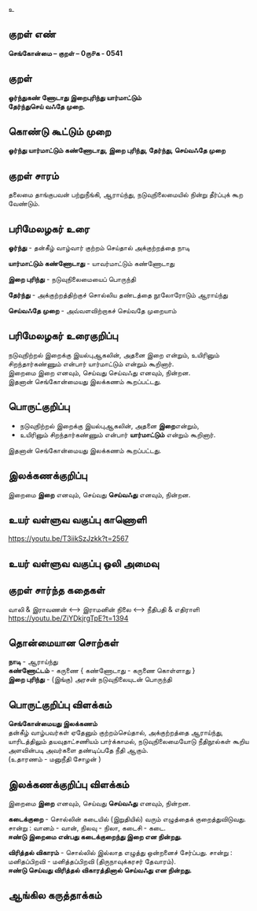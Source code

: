உ

## குறள் எண் 

**செங்கோன்மை  – குறள் – 0ரு௪க - 0541**  

## குறள் 

**ஓர்ந்துகண் ணோடாது இறைபுரிந்து யார்மாட்டும்  
தேர்ந்துசெய் வஃதே முறை.**

## கொண்டு கூட்டும் முறை

**ஓர்ந்து யார்மாட்டும் கண்ணோடாது, இறை புரிந்து, தேர்ந்து, செய்வஃதே முறை**  

## குறள் சாரம் 

தலைமை தாங்குபவன் பற்றுநீங்கி, ஆராய்ந்து, நடுவுநிலைமையில் நின்று தீர்ப்புக் கூற வேண்டும்.

## பரிமேலழகர் உரை

**ஓர்ந்து** - தன்கீழ் வாழ்வார் குற்றம் செய்தால் அக்குற்றத்தை நாடி  

**யார்மாட்டும் கண்ணோடாது** - யாவர்மாட்டும் கண்ணோடாது  

**இறை புரிந்து** - நடுவுநிலைமையைப் பொருந்தி  

**தேர்ந்து** - அக்குற்றத்திற்குச் சொல்லிய தண்டத்தை நூலோரோடும் ஆராய்ந்து  

**செய்வஃதே முறை** - அவ்வளவிற்றாகச் செய்வதே முறையாம்  

## பரிமேலழகர் உரைகுறிப்பு   

நடுவுநிற்றல் இறைக்கு இயல்புஆகலின், அதனை இறை என்றும், உயிரினும் சிறந்தார்கண்ணும் என்பார் யார்மாட்டும் என்றும் கூறினார்.  
இறைமை இறை எனவும், செய்வது செய்வஃது எனவும், நின்றன.  
இதனான் செங்கோன்மையது இலக்கணம் கூறப்பட்டது.    

## பொருட்குறிப்பு 

* நடுவுநிற்றல் இறைக்கு இயல்புஆகலின், அதனை **இறை**என்றும்,  
* உயிரினும் சிறந்தார்கண்ணும் என்பார் **யார்மாட்டும்** என்றும் கூறினார்.  

இதனான் செங்கோன்மையது இலக்கணம் கூறப்பட்டது.   

## இலக்கணக்குறிப்பு  

இறைமை **இறை** எனவும், செய்வது **செய்வஃது** எனவும், நின்றன.    

## உயர் வள்ளுவ வகுப்பு காணொளி

https://youtu.be/T3iikSzJzkk?t=2567

## உயர் வள்ளுவ வகுப்பு ஒலி அமைவு 

 
## குறள் சார்ந்த கதைகள் 

வாலி & இராவணன் <--> இராமனின் நிலை <--> நீதிபதி & எதிராளி  
https://youtu.be/ZiYDkjrgTpE?t=1394

## தொன்மையான சொற்கள்

**நாடி** - ஆராய்ந்து  
**கண்ணோட்டம்** - கருணை { கண்ணோடாது - கருணை கொள்ளாது }    
**இறை புரிந்து** - (இங்கு) அரசன் நடுவுநிலையுடன் பொருந்தி     

## பொருட்குறிப்பு விளக்கம்

**செங்கோன்மையது இலக்கணம்**  
தன்கீழ் வாழ்பவர்கள் ஏதேனும் குற்றம்செய்தால், அக்குற்றத்தை ஆராய்ந்து, யாரிடத்திலும் தயவுதாட்சணியம் பார்க்காமல்,  நடுவுநிலைமையோடு நீதிநூல்கள் கூறிய அளவின்படி அவர்களை தண்டிப்பதே நீதி ஆகும்.   
(உதாரணம் - மனுநீதி சோழன் )

## இலக்கணக்குறிப்பு விளக்கம்

இறைமை **இறை** எனவும், செய்வது **செய்வஃது** எனவும், நின்றன.  

**கடைக்குறை** - சொல்லின் கடையில் (இறுதியில்) வரும் எழுத்தைக் குறைத்துவிடுவது. சான்று : வானம் - வான், நிலவு - நிலா, கடைசி - கடை.    
**ஈண்டு இறைமை என்பது கடைக்குறைந்து இறை என நின்றது.**   

**விரித்தல் விகாரம்** - சொல்லில் இல்லாத எழுத்து ஒன்றனைச் சேர்ப்பது. சான்று : மனிதப்பிறவி - மனித்தப்பிறவி (திருநாவுக்கரசர் தேவாரம்).    
**ஈண்டு செய்வது விரித்தல் விகாரத்தினால் செய்வஃது என நின்றது.**

## ஆங்கில கருத்தாக்கம் 


